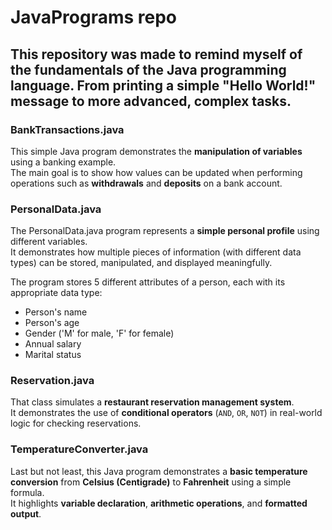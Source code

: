 # JavaPrograms repo #

## This repository was made to remind myself of the fundamentals of the Java programming language. From printing a simple "Hello World!" message to more advanced, complex tasks. ##

### BankTransactions.java ###

This simple Java program demonstrates the **manipulation of variables** using a banking example.  
The main goal is to show how values can be updated when performing operations such as **withdrawals** and **deposits** on a bank account.

### PersonalData.java ###

The PersonalData.java program represents a **simple personal profile** using different variables.  
It demonstrates how multiple pieces of information (with different data types) can be stored, manipulated, and displayed meaningfully.

The program stores 5 different attributes of a person, each with its appropriate data type:
+ Person's name
+ Person's age
+ Gender ('M' for male, 'F' for female)
+ Annual salary
+ Marital status

### Reservation.java ###

That class simulates a **restaurant reservation management system**.  
It demonstrates the use of **conditional operators** (`AND`, `OR`, `NOT`) in real-world logic for checking reservations.


### TemperatureConverter.java ####

Last but not least, this Java program demonstrates a **basic temperature conversion** from **Celsius (Centigrade)** to **Fahrenheit** using a simple formula.  
It highlights **variable declaration**, **arithmetic operations**, and **formatted output**.

